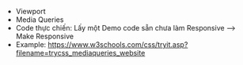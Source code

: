 - Viewport
- Media Queries
- Code thực chiến: Lấy một Demo code sẵn chưa làm Responsive --> Make Responsive
- Example: https://www.w3schools.com/css/tryit.asp?filename=trycss_mediaqueries_website